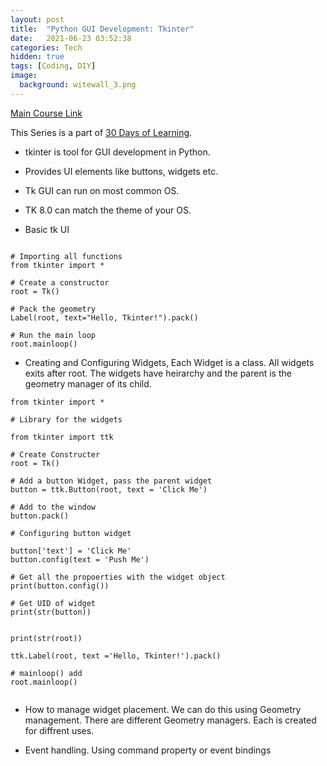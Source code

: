 ```yaml
---
layout: post
title:  "Python GUI Development: Tkinter"
date:   2021-06-23 03:52:38
categories: Tech
hidden: true
tags: [Coding, DIY]
image:
  background: witewall_3.png
---
```


[Main Course Link](https://www.linkedin.com/learning/python-gui-development-with-tkinter-2)

This Series is a part of [30 Days of Learning](https://www.notion.so/yogeshpandey/June-30-Days-of-Learning-65a60adfdd504eb2b989649fef13e6d2).

- tkinter is tool for GUI development in Python.

- Provides UI elements like buttons, widgets etc.

- Tk GUI can run on most common OS.

- TK 8.0 can match the theme of your OS.

- Basic tk UI 

```

# Importing all functions
from tkinter import *

# Create a constructor
root = Tk()

# Pack the geometry
Label(root, text="Hello, Tkinter!").pack()

# Run the main loop
root.mainloop()

```

- Creating and Configuring Widgets, Each Widget is a class. All widgets exits after root. The widgets have heirarchy and the parent is the geometry manager of its child.

```
from tkinter import *

# Library for the widgets

from tkinter import ttk

# Create Constructer
root = Tk()

# Add a button Widget, pass the parent widget 
button = ttk.Button(root, text = 'Click Me')

# Add to the window
button.pack()

# Configuring button widget

button['text'] = 'Click Me'
button.config(text = 'Push Me')

# Get all the propoerties with the widget object
print(button.config())

# Get UID of widget
print(str(button))


print(str(root))

ttk.Label(root, text ='Hello, Tkinter!').pack()

# mainloop() add
root.mainloop()


```

- How to manage widget placement. We can do this using Geometry management. There are different Geometry managers. Each is created for diffrent uses.

- Event handling.  Using command property or event bindings